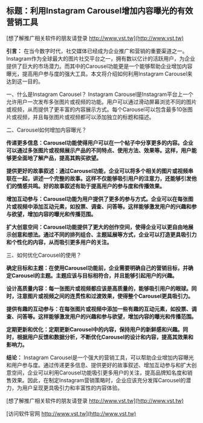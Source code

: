 ## **标题：利用Instagram Carousel增加内容曝光的有效营销工具**

[想了解推广相关软件的朋友请登录 http://www.vst.tw](http://www.vst.tw)

**引言：**
在当今数字时代，社交媒体已经成为企业推广和营销的重要渠道之一。Instagram作为全球最大的图片社交平台之一，拥有数以亿计的活跃用户，为企业提供了巨大的市场潜力。而其中的Carousel功能更是一个能够帮助企业增加内容曝光，提高用户参与度的强大工具。本文将介绍如何利用Instagram Carousel来达到这一目的。

一、什么是Instagram Carousel？
Instagram Carousel是Instagram平台上一个允许用户一次发布多张图片或视频的功能。用户可以通过滑动屏幕浏览不同的图片或视频，从而提供了更丰富的内容展示方式。每个Carousel可以包含最多10张图片或视频，并且每张图片或视频都可以添加独立的标题和描述。

二、Carousel如何增加内容曝光？

**传递更多信息：Carousel功能使得用户可以在一个帖子中分享更多的内容。企业可以通过多张图片或视频展示产品的不同特点、使用方法、效果等。这样，用户能够更全面地了解产品，提高其购买欲望。**

**提供更好的故事叙述：通过Carousel功能，企业可以将多个相关的图片或视频串联在一起，讲述一个完整的故事。这样不仅能够吸引用户的注意力，还能够引发他们的情感共鸣。好的故事叙述有助于提高用户的参与度和传播效果。**

**增加互动参与：Carousel功能为用户提供了更多的参与方式。企业可以在每张图片或视频中添加互动元素，如投票、调查、问答等。这样能够激发用户的兴趣和参与欲望，增加内容的曝光和传播范围。**

**扩大创意空间：Carousel功能提供了更大的创作空间，使得企业可以更自由地展示创意和想法。通过不同的排列组合、主题延展等方式，企业可以打造更具吸引力和个性化的内容，从而吸引更多用户的关注。**

三、如何优化Carousel的使用？

**确定目标和主题：在使用Carousel功能前，企业需要明确自己的营销目标，并确定Carousel的主题。主题应该与目标相符合，并且能够引起用户的兴趣。**

**设计高质量内容：每一张图片或视频都应该是高质量的，能够吸引用户的眼球。同时，注意图片或视频之间的连贯性和过渡效果，使得整个Carousel更具吸引力。**

**提供有趣的互动参与：在每张图片或视频中添加一些有趣的互动元素，如投票、调查、问答等。这样能够激发用户的兴趣和参与欲望，增加内容的曝光和传播范围。**

**定期更新和优化：定期更新Carousel中的内容，保持用户的新鲜感和兴趣。同时，根据用户反馈和数据分析，不断优化Carousel的设计和内容，提高其效果和影响力。**

**结论：**
Instagram Carousel是一个强大的营销工具，可以帮助企业增加内容曝光和用户参与度。通过传递更多信息、提供更好的故事叙述、增加互动参与和扩大创意空间，企业可以利用Carousel功能吸引更多用户的关注，提高品牌知名度和销售效果。因此，在制定Instagram营销策略时，企业应该充分发挥Carousel的潜力，为用户呈现更具吸引力和丰富性的内容体验。

[想了解推广相关软件的朋友请登录 http://www.vst.tw](http://www.vst.tw)


[访问软件官网 http://www.vst.tw](http://www.vst.tw)
